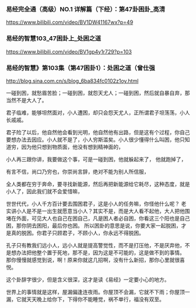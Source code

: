 ### 易经完全通（高级）NO.1 详解篇（下经）：第47卦困卦_高清
https://www.bilibili.com/video/BV1DW41167wx?p=49

### 易经的智慧103_47困卦上_处困之道
https://www.bilibili.com/video/BV1gp4y1r729?p=103

### 易经的智慧》第103集（第47困卦1）：处困之道（曾仕强
http://blog.sina.com.cn/s/blog_6ba834fc0102z1oy.html

一碰到困，就愁眉苦脸；一碰到困，就怨天尤人；一碰到困，然后就自暴自弃，那当然不是大人了。

君子临难，能够坦然面对，小人遭困，却只会怨天尤人，正所谓君子坦荡荡，小人长戚戚。

君子险了以后，他自然他会看到光明，他自然他有出路，但是这有个过程，你自己要想办法去因应。小人就不是了，小人穷斯滥矣。小人很少懂得什么叫困，他只知道穷，因为他只想到物质面，他没有想到精神面的，

小人再三跟你讲，我要做这个事，可是一碰到困，他就躲起来了， 他就跑掉了，

有言不信，尚口乃穷也，你崇尚言辞，绝对不能为别人所信服，

全人类都在穷于奔命，要寻找新能源，然后再把新能源给它耗尽，这种态度，就是小人了，因此我们就不会爱惜嘛，

世世代代，小人千方百计要去围困君子，这是小人的任务嘛，你怪他什么呢？
老实讲小人是不是一出生就愿意当小人？其实不是，而是大人看不起他，大人把他围堵在外面，可见大人也自己在困自己，凡是困人者必自困，你看这三个阳也是自己困，那你阴去困阳，最后你也困。
所以困卦的意思是说，你要大家一起脱困，才是真的脱困。你君子只顾君子，不顾小人，你永远不得脱困。

孔子只有教我们远小人，远小人就是提高警觉性，而不是打压他，不是厌弃他，不是想办法把他整个置于死地，那不是，因为这是不可能的，这是做不到的事情。
那你慢慢就感觉到说，啊！原来你就这几招啊，没有什么新招，那你心里就很喜悦。

这个卦辞字很少，但是含义很深，这才是读《易经》一定要小心的地方。

世界上的事情就是这样，屋漏偏逢连夜雨。你屋顶不会漏，它就不下雨；你屋顶一漏，它就天天晚上给你下，下得你不能睡觉，祸不单行，福没有双至。
